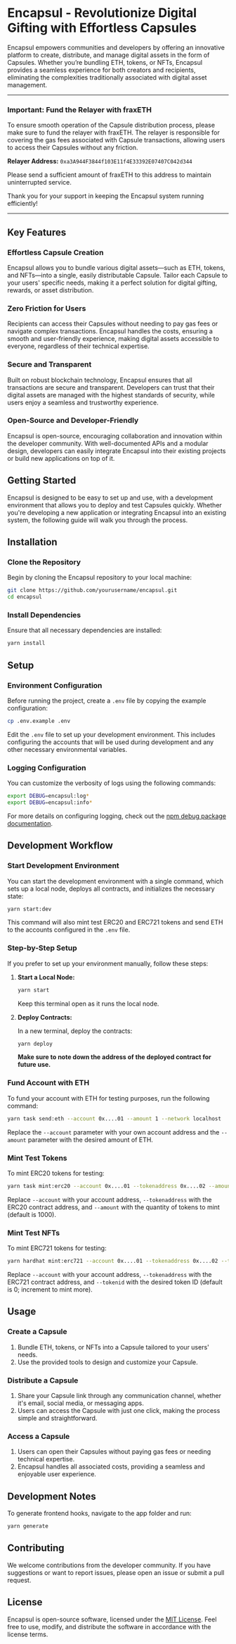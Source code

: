 
# Encapsul - Revolutionize Digital Gifting with Effortless Capsules

Encapsul empowers communities and developers by offering an innovative platform to create, distribute, and manage digital assets in the form of Capsules. Whether you’re bundling ETH, tokens, or NFTs, Encapsul provides a seamless experience for both creators and recipients, eliminating the complexities traditionally associated with digital asset management.

---

### Important: Fund the Relayer with fraxETH

To ensure smooth operation of the Capsule distribution process, please make sure to fund the relayer with fraxETH. The relayer is responsible for covering the gas fees associated with Capsule transactions, allowing users to access their Capsules without any friction.

**Relayer Address:** `0xa3A944F3844f103E11f4E33392E07407C042d344`

Please send a sufficient amount of fraxETH to this address to maintain uninterrupted service. 

Thank you for your support in keeping the Encapsul system running efficiently!

---

## Key Features

### Effortless Capsule Creation
Encapsul allows you to bundle various digital assets—such as ETH, tokens, and NFTs—into a single, easily distributable Capsule. Tailor each Capsule to your users' specific needs, making it a perfect solution for digital gifting, rewards, or asset distribution.

### Zero Friction for Users
Recipients can access their Capsules without needing to pay gas fees or navigate complex transactions. Encapsul handles the costs, ensuring a smooth and user-friendly experience, making digital assets accessible to everyone, regardless of their technical expertise.

### Secure and Transparent
Built on robust blockchain technology, Encapsul ensures that all transactions are secure and transparent. Developers can trust that their digital assets are managed with the highest standards of security, while users enjoy a seamless and trustworthy experience.

### Open-Source and Developer-Friendly
Encapsul is open-source, encouraging collaboration and innovation within the developer community. With well-documented APIs and a modular design, developers can easily integrate Encapsul into their existing projects or build new applications on top of it.

## Getting Started

Encapsul is designed to be easy to set up and use, with a development environment that allows you to deploy and test Capsules quickly. Whether you're developing a new application or integrating Encapsul into an existing system, the following guide will walk you through the process.

## Installation

### Clone the Repository

Begin by cloning the Encapsul repository to your local machine:

```bash
git clone https://github.com/yourusername/encapsul.git
cd encapsul
```

### Install Dependencies

Ensure that all necessary dependencies are installed:

```bash
yarn install
```

## Setup

### Environment Configuration

Before running the project, create a `.env` file by copying the example configuration:

```bash
cp .env.example .env
```

Edit the `.env` file to set up your development environment. This includes configuring the accounts that will be used during development and any other necessary environmental variables.

### Logging Configuration

You can customize the verbosity of logs using the following commands:

```bash
export DEBUG=encapsul:log*
export DEBUG=encapsul:info*
```

For more details on configuring logging, check out the [npm debug package documentation](https://github.com/debug-js/debug).

## Development Workflow

### Start Development Environment

You can start the development environment with a single command, which sets up a local node, deploys all contracts, and initializes the necessary state:

```bash
yarn start:dev
```

This command will also mint test ERC20 and ERC721 tokens and send ETH to the accounts configured in the `.env` file.

### Step-by-Step Setup

If you prefer to set up your environment manually, follow these steps:

1. **Start a Local Node:**

   ```bash
   yarn start
   ```

   Keep this terminal open as it runs the local node.

2. **Deploy Contracts:**

   In a new terminal, deploy the contracts:

   ```bash
   yarn deploy
   ```

   **Make sure to note down the address of the deployed contract for future use.**

### Fund Account with ETH

To fund your account with ETH for testing purposes, run the following command:

```bash
yarn task send:eth --account 0x....01 --amount 1 --network localhost
```

Replace the `--account` parameter with your own account address and the `--amount` parameter with the desired amount of ETH.

### Mint Test Tokens

To mint ERC20 tokens for testing:

```bash
yarn task mint:erc20 --account 0x....01 --tokenaddress 0x....02 --amount 1000 --network localhost
```

Replace `--account` with your account address, `--tokenaddress` with the ERC20 contract address, and `--amount` with the quantity of tokens to mint (default is 1000).

### Mint Test NFTs

To mint ERC721 tokens for testing:

```bash
yarn hardhat mint:erc721 --account 0x....01 --tokenaddress 0x....02 --tokenid 0 --network localhost
```

Replace `--account` with your account address, `--tokenaddress` with the ERC721 contract address, and `--tokenid` with the desired token ID (default is 0; increment to mint more).

## Usage

### Create a Capsule

1. Bundle ETH, tokens, or NFTs into a Capsule tailored to your users' needs.
2. Use the provided tools to design and customize your Capsule.

### Distribute a Capsule

1. Share your Capsule link through any communication channel, whether it's email, social media, or messaging apps.
2. Users can access the Capsule with just one click, making the process simple and straightforward.

### Access a Capsule

1. Users can open their Capsules without paying gas fees or needing technical expertise.
2. Encapsul handles all associated costs, providing a seamless and enjoyable user experience.

## Development Notes

To generate frontend hooks, navigate to the app folder and run:

```bash
yarn generate
```

## Contributing

We welcome contributions from the developer community. If you have suggestions or want to report issues, please open an issue or submit a pull request.

## License

Encapsul is open-source software, licensed under the [MIT License](LICENSE). Feel free to use, modify, and distribute the software in accordance with the license terms.
